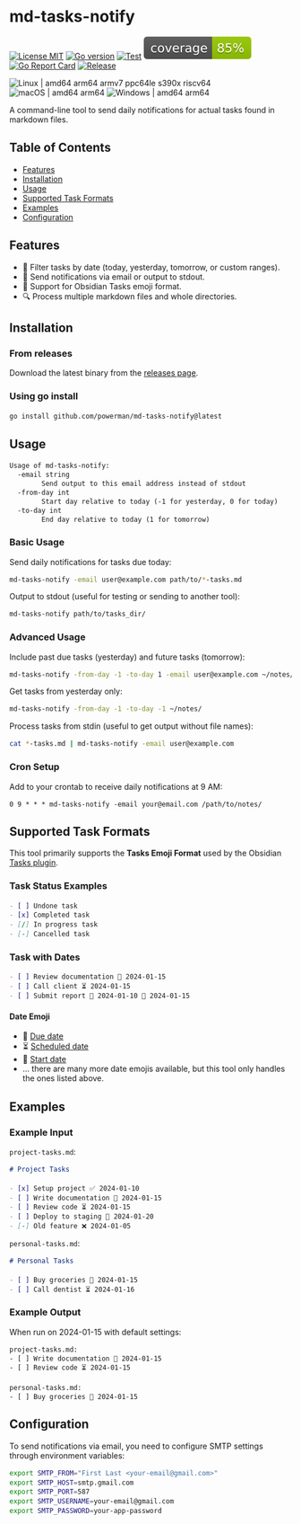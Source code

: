 # md-tasks-notify

[![License MIT](https://img.shields.io/badge/license-MIT-royalblue.svg)](LICENSE)
[![Go version](https://img.shields.io/github/go-mod/go-version/powerman/md-tasks-notify?color=blue)](https://go.dev/)
[![Test](https://img.shields.io/github/actions/workflow/status/powerman/md-tasks-notify/test.yml?label=test)](https://github.com/powerman/md-tasks-notify/actions/workflows/test.yml)
[![Coverage Status](https://raw.githubusercontent.com/powerman/md-tasks-notify/gh-badges/coverage.svg)](https://github.com/powerman/md-tasks-notify/actions/workflows/test.yml)
[![Go Report Card](https://goreportcard.com/badge/github.com/powerman/md-tasks-notify)](https://goreportcard.com/report/github.com/powerman/md-tasks-notify)
[![Release](https://img.shields.io/github/v/release/powerman/md-tasks-notify?color=blue)](https://github.com/powerman/md-tasks-notify/releases/latest)

![Linux | amd64 arm64 armv7 ppc64le s390x riscv64](https://img.shields.io/badge/Linux-amd64%20arm64%20armv7%20ppc64le%20s390x%20riscv64-royalblue)
![macOS | amd64 arm64](https://img.shields.io/badge/macOS-amd64%20arm64-royalblue)
![Windows | amd64 arm64](https://img.shields.io/badge/Windows-amd64%20arm64-royalblue)

A command-line tool to send daily notifications for actual tasks found in markdown files.

## Table of Contents

- [Features](#features)
- [Installation](#installation)
- [Usage](#usage)
- [Supported Task Formats](#supported-task-formats)
- [Examples](#examples)
- [Configuration](#configuration)

## Features

- 📅 Filter tasks by date (today, yesterday, tomorrow, or custom ranges).
- 📧 Send notifications via email or output to stdout.
- 📝 Support for Obsidian Tasks emoji format.
- 🔍 Process multiple markdown files and whole directories.

## Installation

### From releases

Download the latest binary from the [releases page](https://github.com/powerman/md-tasks-notify/releases/latest).

### Using go install

```sh
go install github.com/powerman/md-tasks-notify@latest
```

## Usage

```
Usage of md-tasks-notify:
  -email string
        Send output to this email address instead of stdout
  -from-day int
        Start day relative to today (-1 for yesterday, 0 for today)
  -to-day int
        End day relative to today (1 for tomorrow)
```

### Basic Usage

Send daily notifications for tasks due today:

```sh
md-tasks-notify -email user@example.com path/to/*-tasks.md
```

Output to stdout (useful for testing or sending to another tool):

```sh
md-tasks-notify path/to/tasks_dir/
```

### Advanced Usage

Include past due tasks (yesterday) and future tasks (tomorrow):

```sh
md-tasks-notify -from-day -1 -to-day 1 -email user@example.com ~/notes/
```

Get tasks from yesterday only:

```sh
md-tasks-notify -from-day -1 -to-day -1 ~/notes/
```

Process tasks from stdin (useful to get output without file names):

```sh
cat *-tasks.md | md-tasks-notify -email user@example.com
```

### Cron Setup

Add to your crontab to receive daily notifications at 9 AM:

```cron
0 9 * * * md-tasks-notify -email your@email.com /path/to/notes/
```

## Supported Task Formats

This tool primarily supports the **Tasks Emoji Format** used by the Obsidian [Tasks plugin](https://publish.obsidian.md/tasks/Reference/Task+Formats/Tasks+Emoji+Format).

### Task Status Examples

```markdown
- [ ] Undone task
- [x] Completed task
- [/] In progress task
- [-] Cancelled task
```

### Task with Dates

```markdown
- [ ] Review documentation 📅 2024-01-15
- [ ] Call client ⏳ 2024-01-15
- [ ] Submit report 🛫 2024-01-10 📅 2024-01-15
```

#### Date Emoji

- 📅 [Due date](https://publish.obsidian.md/tasks/Getting+Started/Dates#Due+date)
- ⏳ [Scheduled date](https://publish.obsidian.md/tasks/Getting+Started/Dates#Scheduled+date)
- 🛫 [Start date](https://publish.obsidian.md/tasks/Getting+Started/Dates#Start+date)
- ... there are many more date emojis available, but this tool only handles the ones listed above.

## Examples

### Example Input

`project-tasks.md`:

```markdown
# Project Tasks

- [x] Setup project ✅ 2024-01-10
- [ ] Write documentation 📅 2024-01-15
- [ ] Review code ⏳ 2024-01-15
- [ ] Deploy to staging 📅 2024-01-20
- [-] Old feature ❌ 2024-01-05
```

`personal-tasks.md`:

```markdown
# Personal Tasks

- [ ] Buy groceries 📅 2024-01-15
- [ ] Call dentist ⏳ 2024-01-16
```

### Example Output

When run on 2024-01-15 with default settings:

```
project-tasks.md:
- [ ] Write documentation 📅 2024-01-15
- [ ] Review code ⏳ 2024-01-15

personal-tasks.md:
- [ ] Buy groceries 📅 2024-01-15
```

## Configuration

To send notifications via email, you need to configure SMTP settings through environment variables:

```sh
export SMTP_FROM="First Last <your-email@gmail.com>"
export SMTP_HOST=smtp.gmail.com
export SMTP_PORT=587
export SMTP_USERNAME=your-email@gmail.com
export SMTP_PASSWORD=your-app-password
```
